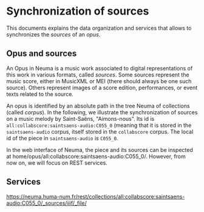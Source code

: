# Synchronization of sources

This documents explains the data organization and services that allows to synchronizes
the *sources* of an *opus*.

## Opus and sources

An Opus in Neuma is a music work associated to digital representations of this work in various formats,
called *sources*. Some sources represent the music score, either in MusicXML or MEI (there should
always be one such source). Others represent images of a score edition, performances, or event texts 
related to the source.

An opus is identified by an absolute path in the tree Neuma of collections (called *corpus*). 
In the following, we illustrate
the synchronization of sources on a music melody by Saint-Saëns, "Aimons-nous". Its id is 
``all:collabscore:saintsaens-audio:C055_0`` (meaning that it is stored in the ``saintsaens-audio`` 
corpus, itself stored in the ``collabscore`` corpus. The local id of the piece in ``saintsaens-audio``
is ``C055_0``.

In the web interface of Neuma, the piece and its sources can be inspected at home/opus/all:collabscore:saintsaens-audio:C055_0/.
However, from now on, we will focus on REST services.

## Services

https://neuma.huma-num.fr/rest/collections/all:collabscore:saintsaens-audio:C055_0/_sources/iiif/_file/
